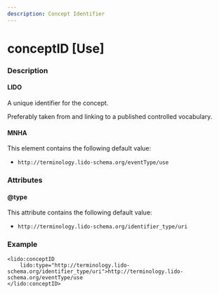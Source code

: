 ```yaml
---
description: Concept Identifier
---
```


# conceptID  \[Use\]

### Description

#### LIDO

A unique identifier for the concept.

Preferably taken from and linking to a published controlled vocabulary.

#### MNHA

This element contains the following default value:

* `http://terminology.lido-schema.org/eventType/use`

### Attributes

#### @type

This attribute contains the following default value:

* `http://terminology.lido-schema.org/identifier_type/uri`

### Example

```markup
<lido:conceptID
    lido:type="http://terminology.lido-schema.org/identifier_type/uri">http://terminology.lido-schema.org/eventType/use
</lido:conceptID>
```

